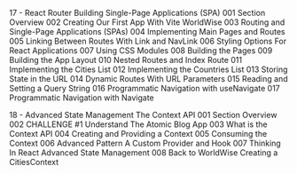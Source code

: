 17 - React Router Building Single-Page Applications (SPA)
001 Section Overview
002 Creating Our First App With Vite WorldWise
003 Routing and Single-Page Applications (SPAs)
004 Implementing Main Pages and Routes
005 Linking Between Routes With Link and NavLink
006 Styling Options For React Applications
007 Using CSS Modules
008 Building the Pages
009 Building the App Layout
010 Nested Routes and Index Route
011 Implementing the Cities List
012 Implementing the Countries List
013 Storing State in the URL
014 Dynamic Routes With URL Parameters
015 Reading and Setting a Query String
016 Programmatic Navigation with useNavigate
017 Programmatic Navigation with Navigate

18 - Advanced State Management The Context API
001 Section Overview
002 CHALLENGE #1 Understand The Atomic Blog App
003 What is the Context API
004 Creating and Providing a Context
005 Consuming the Context
006 Advanced Pattern A Custom Provider and Hook
007 Thinking In React Advanced State Management
008 Back to WorldWise Creating a CitiesContext
